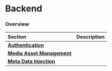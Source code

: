 # Backend

### Overview

| Section | Description |
| :--- | :--- |
| [**Authentication**](authentication.md) |  |
| [**Media Asset Management**](media-asset-management/) |  |
| [**Meta Data Injection**](meta-data-injection.md) |  |

#### 

